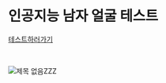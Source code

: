 
# 인공지능 남자 얼굴 테스트

[테스트하러가기](https://tjtestserver.netlify.app/)

<br>


![제목 없음ZZZ](https://user-images.githubusercontent.com/78638160/166740037-868b4cd3-9ac7-41a8-96af-1b4d39d6218a.png)

